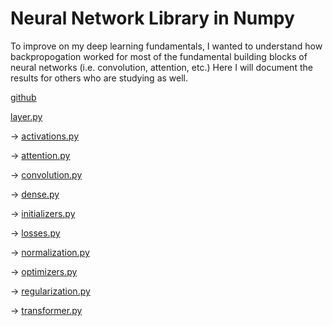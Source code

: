 # Neural Network Library in Numpy

To improve on my deep learning fundamentals, I wanted to understand how backpropogation worked for most of the fundamental building blocks of neural networks (i.e. convolution, attention, etc.) Here I will document the results for others who are studying as well.

[github](https://github.com/colecgulino/numpy-nn)

[layer.py](layer_py.md)

&rarr; [activations.py](activations_py.md)

&rarr; [attention.py](attention_py.md)

&rarr; [convolution.py](convolution_py.md)

&rarr; [dense.py](dense_py.md)

&rarr; [initializers.py](initializers_py.md)

&rarr; [losses.py](losses_py.md)

&rarr; [normalization.py](normalization_py.md)

&rarr; [optimizers.py](optimizers_py.md)

&rarr; [regularization.py](regularization_py.md)

&rarr; [transformer.py](transformer_py.md)
